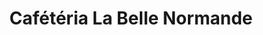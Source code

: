 ---
title: "Cafétéria La Belle Normande"
url: /le-mont-saint-michel/cafeteria-la-belle-normande/
shop: Bäckerei
---